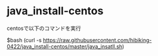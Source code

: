 # java_install-centos

centosで以下のコマンドを実行

$bash (curl -s https://raw.githubusercontent.com/hibiking-0422/java_install-centos/master/java_insatll.sh)
